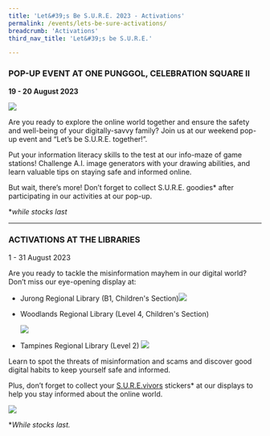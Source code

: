 ```yaml
---
title: 'Let&#39;s Be S.U.R.E. 2023 - Activations'
permalink: /events/lets-be-sure-activations/
breadcrumb: 'Activations'
third_nav_title: 'Let&#39;s be S.U.R.E.'

---
```


### **POP-UP EVENT AT ONE PUNGGOL, CELEBRATION SQUARE II**

**19 - 20 August 2023**

 ![](../images/letsbesure-activations.png)

Are you ready to explore the online world together and ensure the safety and well-being of your digitally-savvy family? Join us at our weekend pop-up event and “Let’s be S.U.R.E. together!”. 

 

Put your information literacy skills to the test at our info-maze of game stations! Challenge A.I. image generators with your drawing abilities, and learn valuable tips on staying safe and informed online. 

 

But wait, there’s more! Don’t forget to collect S.U.R.E. goodies* after participating in our activities at our pop-up. 

 

**while stocks last*

<hr>

### **ACTIVATIONS AT THE LIBRARIES**

1 - 31 August 2023

 

Are you ready to tackle the misinformation mayhem in our digital world? Don’t miss our eye-opening display at:

- Jurong Regional Library (B1, Children's Section)![](../images/misinformation-mayhem-jrl.jpg)

  

- Woodlands Regional Library (Level 4, Children's Section) 

  ![](../images/misinformation-mayhem-wrl.jpg)

  

- Tampines Regional Library (Level 2)
  ![](../images/misinformation-mayhem-trl.jpg)

 

Learn to spot the threats of misinformation and scams and discover good digital habits to keep yourself safe and informed. 

 

Plus, don’t forget to collect your [S.U.R.E.vivors](https://sure.nlb.gov.sg/tng/surevivors/) stickers* at our displays to help you stay informed about the online world. 

 ![](../images/misinformation-mayhem-stickers.jpg)

**While stocks last.*

